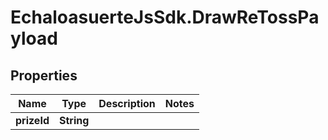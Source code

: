 # EchaloasuerteJsSdk.DrawReTossPayload

## Properties

Name | Type | Description | Notes
------------ | ------------- | ------------- | -------------
**prizeId** | **String** |  | 


